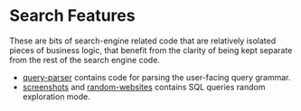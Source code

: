 # Search Features

These are bits of search-engine related code that are relatively isolated pieces of business logic,
that benefit from the clarity of being kept separate from the rest of the
search engine code.

* [query-parser](query-parser/) contains code for parsing the user-facing query grammar.
* [screenshots](screenshots/) and [random-websites](random-websites/) contains SQL queries random
  exploration mode.